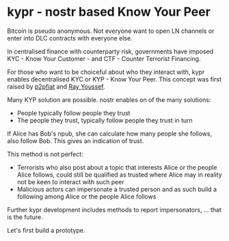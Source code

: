# kypr - nostr based Know Your Peer

Bitcoin is pseudo anonymous.  Not everyone want to open LN channels or enter into DLC contracts with everyone else.  

In centralised finance with counterparty risk, governments have imposed KYC - Know Your Customer - and CTF - Counter Terrorist Financing.  

For those who want to be choiceful about who they interact with, kypr enables decentralised KYC or KYP - Know Your Peer.  This concept was first raised by [p2pfiat](https://habla.news/u/p2p@getalby.com/93397547.policy-and-the-p2p-digital-value) and [Ray Youssef](https://x.com/ray_noOnes/status/1788077854732722414). 

Many KYP solution are possible. nostr enables on of the many solutions:
- People typically follow people they trust
- The people they trust, typically follow people they trust in turn

If Alice has Bob's npub, she can calculate how many people she follows, also follow Bob. This gives an indication of trust. 

This method is not perfect:
- Terrorists who also post about a topic that interests Alice or the people Alice follows, could still be qualified as trusted where Alice may in reality not be keen to interact with such peer
- Malicious actors can impersonate a trusted person and as such build a following among Alice or the people Alice follows

Further kypr development includes methods to report impersonators, ... that is the future.

Let's first build a prototype.
